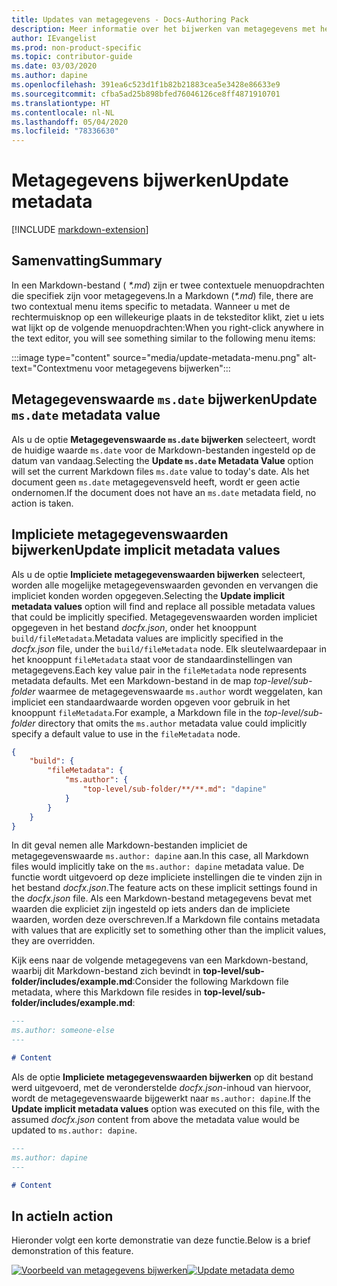 ```yaml
---
title: Updates van metagegevens - Docs-Authoring Pack
description: Meer informatie over het bijwerken van metagegevens met het Docs Authoring Pack, Visual Studio Code-extensie.
author: IEvangelist
ms.prod: non-product-specific
ms.topic: contributor-guide
ms.date: 03/03/2020
ms.author: dapine
ms.openlocfilehash: 391ea6c523d1f1b82b21883cea5e3428e86633e9
ms.sourcegitcommit: cfba5ad25b898bfed76046126ce8ff4871910701
ms.translationtype: HT
ms.contentlocale: nl-NL
ms.lasthandoff: 05/04/2020
ms.locfileid: "78336630"
---
```

# <a name="update-metadata"></a><span data-ttu-id="9e69c-103">Metagegevens bijwerken</span><span class="sxs-lookup"><span data-stu-id="9e69c-103">Update metadata</span></span>

[!INCLUDE [markdown-extension](includes/markdown-extension.md)]

## <a name="summary"></a><span data-ttu-id="9e69c-104">Samenvatting</span><span class="sxs-lookup"><span data-stu-id="9e69c-104">Summary</span></span>

<span data-ttu-id="9e69c-105">In een Markdown-bestand ( *\*.md*) zijn er twee contextuele menuopdrachten die specifiek zijn voor metagegevens.</span><span class="sxs-lookup"><span data-stu-id="9e69c-105">In a Markdown (*\*.md*) file, there are two contextual menu items specific to metadata.</span></span> <span data-ttu-id="9e69c-106">Wanneer u met de rechtermuisknop op een willekeurige plaats in de teksteditor klikt, ziet u iets wat lijkt op de volgende menuopdrachten:</span><span class="sxs-lookup"><span data-stu-id="9e69c-106">When you right-click anywhere in the text editor, you will see something similar to the following menu items:</span></span>

:::image type="content" source="media/update-metadata-menu.png" alt-text="Contextmenu voor metagegevens bijwerken":::

## <a name="update-msdate-metadata-value"></a><span data-ttu-id="9e69c-108">Metagegevenswaarde `ms.date` bijwerken</span><span class="sxs-lookup"><span data-stu-id="9e69c-108">Update `ms.date` metadata value</span></span>

<span data-ttu-id="9e69c-109">Als u de optie **Metagegevenswaarde `ms.date` bijwerken** selecteert, wordt de huidige waarde `ms.date` voor de Markdown-bestanden ingesteld op de datum van vandaag.</span><span class="sxs-lookup"><span data-stu-id="9e69c-109">Selecting the **Update `ms.date` Metadata Value** option will set the current Markdown files `ms.date` value to today's date.</span></span> <span data-ttu-id="9e69c-110">Als het document geen `ms.date` metagegevensveld heeft, wordt er geen actie ondernomen.</span><span class="sxs-lookup"><span data-stu-id="9e69c-110">If the document does not have an `ms.date` metadata field, no action is taken.</span></span>

## <a name="update-implicit-metadata-values"></a><span data-ttu-id="9e69c-111">Impliciete metagegevenswaarden bijwerken</span><span class="sxs-lookup"><span data-stu-id="9e69c-111">Update implicit metadata values</span></span>

<span data-ttu-id="9e69c-112">Als u de optie **Impliciete metagegevenswaarden bijwerken** selecteert, worden alle mogelijke metagegevenswaarden gevonden en vervangen die impliciet konden worden opgegeven.</span><span class="sxs-lookup"><span data-stu-id="9e69c-112">Selecting the **Update implicit metadata values** option will find and replace all possible metadata values that could be implicitly specified.</span></span> <span data-ttu-id="9e69c-113">Metagegevenswaarden worden impliciet opgegeven in het bestand *docfx.json*, onder het knooppunt `build/fileMetadata`.</span><span class="sxs-lookup"><span data-stu-id="9e69c-113">Metadata values are implicitly specified in the *docfx.json* file, under the `build/fileMetadata` node.</span></span> <span data-ttu-id="9e69c-114">Elk sleutelwaardepaar in het knooppunt `fileMetadata` staat voor de standaardinstellingen van metagegevens.</span><span class="sxs-lookup"><span data-stu-id="9e69c-114">Each key value pair in the `fileMetadata` node represents metadata defaults.</span></span> <span data-ttu-id="9e69c-115">Met een Markdown-bestand in de map *top-level/sub-folder* waarmee de metagegevenswaarde `ms.author` wordt weggelaten, kan impliciet een standaardwaarde worden opgeven voor gebruik in het knooppunt `fileMetadata`.</span><span class="sxs-lookup"><span data-stu-id="9e69c-115">For example, a Markdown file in the *top-level/sub-folder* directory that omits the `ms.author` metadata value could implicitly specify a default value to use in the `fileMetadata` node.</span></span>

```json
{
    "build": {
        "fileMetadata": {
            "ms.author": {
                "top-level/sub-folder/**/**.md": "dapine"
            }
        }
    }
}
```

<span data-ttu-id="9e69c-116">In dit geval nemen alle Markdown-bestanden impliciet de metagegevenswaarde `ms.author: dapine` aan.</span><span class="sxs-lookup"><span data-stu-id="9e69c-116">In this case, all Markdown files would implicitly take on the `ms.author: dapine` metadata value.</span></span> <span data-ttu-id="9e69c-117">De functie wordt uitgevoerd op deze impliciete instellingen die te vinden zijn in het bestand *docfx.json*.</span><span class="sxs-lookup"><span data-stu-id="9e69c-117">The feature acts on these implicit settings found in the *docfx.json* file.</span></span> <span data-ttu-id="9e69c-118">Als een Markdown-bestand metagegevens bevat met waarden die expliciet zijn ingesteld op iets anders dan de impliciete waarden, worden deze overschreven.</span><span class="sxs-lookup"><span data-stu-id="9e69c-118">If a Markdown file contains metadata with values that are explicitly set to something other than the implicit values, they are overridden.</span></span>

<span data-ttu-id="9e69c-119">Kijk eens naar de volgende metagegevens van een Markdown-bestand, waarbij dit Markdown-bestand zich bevindt in **top-level/sub-folder/includes/example.md**:</span><span class="sxs-lookup"><span data-stu-id="9e69c-119">Consider the following Markdown file metadata, where this Markdown file resides in **top-level/sub-folder/includes/example.md**:</span></span>

```markdown
---
ms.author: someone-else
---

# Content
```

<span data-ttu-id="9e69c-120">Als de optie **Impliciete metagegevenswaarden bijwerken** op dit bestand werd uitgevoerd, met de veronderstelde *docfx.json*-inhoud van hiervoor, wordt de metagegevenswaarde bijgewerkt naar `ms.author: dapine`.</span><span class="sxs-lookup"><span data-stu-id="9e69c-120">If the **Update implicit metadata values** option was executed on this file, with the assumed *docfx.json* content from above the metadata value would be updated to `ms.author: dapine`.</span></span>

```markdown
---
ms.author: dapine
---

# Content
```

## <a name="in-action"></a><span data-ttu-id="9e69c-121">In actie</span><span class="sxs-lookup"><span data-stu-id="9e69c-121">In action</span></span>

<span data-ttu-id="9e69c-122">Hieronder volgt een korte demonstratie van deze functie.</span><span class="sxs-lookup"><span data-stu-id="9e69c-122">Below is a brief demonstration of this feature.</span></span>

<span data-ttu-id="9e69c-123">[![Voorbeeld van metagegevens bijwerken](media/update-metadata.gif)](media/update-metadata.gif#lightbox)</span><span class="sxs-lookup"><span data-stu-id="9e69c-123">[![Update metadata demo](media/update-metadata.gif)](media/update-metadata.gif#lightbox)</span></span>
